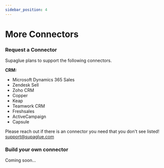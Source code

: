 ```yaml
---
sidebar_position: 4
---
```


# More Connectors

### Request a Connector

Supaglue plans to support the following connectors.

**CRM:**

- Microsoft Dynamics 365 Sales
- Zendesk Sell
- Zoho CRM
- Copper
- Keap
- Teamwork CRM
- Freshsales
- ActiveCampaign
- Capsule

Please reach out if there is an connector you need that you don't see listed! [support@supaglue.com](mailto:support@supaglue.com)

### Build your own connector

Coming soon...
